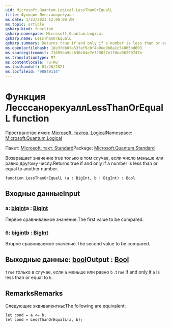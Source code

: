 ```yaml
---
uid: Microsoft.Quantum.Logical.LessThanOrEqualL
title: Функция Лесссанорекуалл
ms.date: 1/23/2021 12:00:00 AM
ms.topic: article
qsharp.kind: function
qsharp.namespace: Microsoft.Quantum.Logical
qsharp.name: LessThanOrEqualL
qsharp.summary: Returns true if and only if a number is less than or equal to another number.
ms.openlocfilehash: 1de3fdb0fa53fef9cbf4b9ee9b6a1c54865bd093
ms.sourcegitcommit: 71605ea9cc630e84e7ef29027e1f0ea06299747e
ms.translationtype: MT
ms.contentlocale: ru-RU
ms.lasthandoff: 01/26/2021
ms.locfileid: "98849114"
---
```

# <a name="lessthanorequall-function"></a><span data-ttu-id="5710a-102">Функция Лесссанорекуалл</span><span class="sxs-lookup"><span data-stu-id="5710a-102">LessThanOrEqualL function</span></span>

<span data-ttu-id="5710a-103">Пространство имен: [Microsoft. тактов. Logical](xref:Microsoft.Quantum.Logical)</span><span class="sxs-lookup"><span data-stu-id="5710a-103">Namespace: [Microsoft.Quantum.Logical](xref:Microsoft.Quantum.Logical)</span></span>

<span data-ttu-id="5710a-104">Пакет: [Microsoft. такт. Standard](https://nuget.org/packages/Microsoft.Quantum.Standard)</span><span class="sxs-lookup"><span data-stu-id="5710a-104">Package: [Microsoft.Quantum.Standard](https://nuget.org/packages/Microsoft.Quantum.Standard)</span></span>


<span data-ttu-id="5710a-105">Возвращает значение true только в том случае, если число меньше или равно другому числу.</span><span class="sxs-lookup"><span data-stu-id="5710a-105">Returns true if and only if a number is less than or equal to another number.</span></span>

```qsharp
function LessThanOrEqualL (a : BigInt, b : BigInt) : Bool
```


## <a name="input"></a><span data-ttu-id="5710a-106">Входные данные</span><span class="sxs-lookup"><span data-stu-id="5710a-106">Input</span></span>

### <a name="a--bigint"></a><span data-ttu-id="5710a-107">a: [bigint](xref:microsoft.quantum.lang-ref.bigint)</span><span class="sxs-lookup"><span data-stu-id="5710a-107">a : [BigInt](xref:microsoft.quantum.lang-ref.bigint)</span></span>

<span data-ttu-id="5710a-108">Первое сравниваемое значение.</span><span class="sxs-lookup"><span data-stu-id="5710a-108">The first value to be compared.</span></span>


### <a name="b--bigint"></a><span data-ttu-id="5710a-109">б: [bigint](xref:microsoft.quantum.lang-ref.bigint)</span><span class="sxs-lookup"><span data-stu-id="5710a-109">b : [BigInt](xref:microsoft.quantum.lang-ref.bigint)</span></span>

<span data-ttu-id="5710a-110">Второе сравниваемое значение.</span><span class="sxs-lookup"><span data-stu-id="5710a-110">The second value to be compared.</span></span>



## <a name="output--bool"></a><span data-ttu-id="5710a-111">Выходные данные: [bool](xref:microsoft.quantum.lang-ref.bool)</span><span class="sxs-lookup"><span data-stu-id="5710a-111">Output : [Bool](xref:microsoft.quantum.lang-ref.bool)</span></span>

<span data-ttu-id="5710a-112">`true` только в случае, если `a` меньше или равно `b` .</span><span class="sxs-lookup"><span data-stu-id="5710a-112">`true` if and only if `a` is less than or equal to `b`.</span></span>

## <a name="remarks"></a><span data-ttu-id="5710a-113">Remarks</span><span class="sxs-lookup"><span data-stu-id="5710a-113">Remarks</span></span>

<span data-ttu-id="5710a-114">Следующие эквивалентны:</span><span class="sxs-lookup"><span data-stu-id="5710a-114">The following are equivalent:</span></span>

```qsharp
let cond = a <= b;
let cond = LessThanOrEqualL(a, b);
```